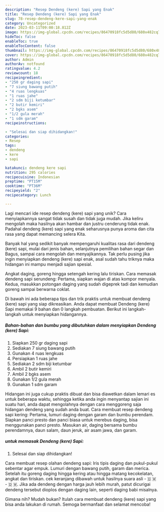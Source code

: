 ```yaml
---
description: "Resep Dendeng (kere) Sapi yang Enak"
title: "Resep Dendeng (kere) Sapi yang Enak"
slug: 78-resep-dendeng-kere-sapi-yang-enak
category: Uncategorized
date: 2023-03-11T09:00:18.812Z
image: https://img-global.cpcdn.com/recipes/86470918fc5d5d80/680x482cq70/dendeng-kere-sapi-foto-resep-utama.jpg
hideToc: false
enableToc: true
enableTocContent: false
thumbnail: https://img-global.cpcdn.com/recipes/86470918fc5d5d80/680x482cq70/dendeng-kere-sapi-foto-resep-utama.jpg
cover: https://img-global.cpcdn.com/recipes/86470918fc5d5d80/680x482cq70/dendeng-kere-sapi-foto-resep-utama.jpg
author: Admin
authorAv: notfound
ratingvalue: 4.2
reviewcount: 18
recipeingredient:
- "250 gr daging sapi"
- "7 siung bawang putih"
- "4 ruas lengkuas"
- "1 ruas jahe"
- "2 sdm biji ketumbar"
- "2 butir kemiri"
- "2 bgks asem"
- "1/2 gula merah"
- "1 sdm garam"
recipeinstructions:

- "Selesai dan siap dihidangkan!"
categories:
- Resep
tags:
- dendeng
- kere
- sapi

katakunci: dendeng kere sapi 
nutrition: 295 calories
recipecuisine: Indonesian
preptime: "PT15M"
cooktime: "PT36M"
recipeyield: "2"
recipecategory: Lunch

---
```





Lagi mencari ide resep dendeng (kere) sapi yang unik? Cara menyiapkannya sangat tidak susah dan tidak juga mudah. Jika keliru mengolah maka hasilnya akan hambar dan justru cenderung tidak enak. Padahal dendeng (kere) sapi yang enak seharusnya punya aroma dan cita rasa yang dapat memancing selera Kita.





Banyak hal yang sedikit banyak mempengaruhi kualitas rasa dari dendeng (kere) sapi, mulai dari jenis bahan, selanjutnya pemilihan bahan segar dan Bagus, sampai cara mengolah dan menyajikannya. Tak perlu pusing jika ingin menyiapkan dendeng (kere) sapi enak,      asal sudah tahu triknya maka hidangan ini mampu menjadi sajian spesial.














Angkat daging, goreng hingga setengah kering lalu tiriskan. Cara memasak dendeng sapi serundeng: Pertama, siapkan wajan di atas kompor menyala. Kedua, masukkan potongan daging yang sudah digeprek tadi dan kemudian goreng sampai berwarna coklat.






Di bawah ini ada beberapa tips dan trik praktis untuk membuat dendeng (kere) sapi yang siap dikreasikan. Anda dapat membuat Dendeng (kere) Sapi memakai 9 bahan dan 0 langkah pembuatan. Berikut ini langkah-langkah untuk menyiapkan hidangannya.

<!--inarticleads1-->

##### Bahan-bahan dan bumbu yang dibutuhkan dalam menyiapkan Dendeng (kere) Sapi:

1. Siapkan 250 gr daging sapi
1. Sediakan 7 siung bawang putih
1. Gunakan 4 ruas lengkuas
1. Persiapkan 1 ruas jahe
1. Sediakan 2 sdm biji ketumbar
1. Ambil 2 butir kemiri
1. Ambil 2 bgks asem
1. Gunakan 1/2 gula merah
1. Gunakan 1 sdm garam


Hidangan ini juga cukup praktis dibuat dan bisa diawetkan dalam lemari es untuk beberapa waktu, sehingga ketika anda ingin menyantap sajian ini suatu hari, anda dapat mengolahnya dengan cara menggoreng saja hidangan dendeng yang sudah anda buat. Cara membuat resep dendeng sapi kering: Pertama, lumuri daging dengan garam dan bumbu perendam. Siapkan panci presto dan panci biasa untuk merebus daging, bisa menggunakan panci presto. Masukan air, daging bersama bumbu perendamnya, daun salam, daun jeruk, air asam jawa, dan garam. 

<!--inarticleads2-->

#####  untuk memasak Dendeng (kere) Sapi:


1. Selesai dan siap dihidangkan!

Cara membuat resep olahan dendeng sapi: Iris tipis daging dan pukul-pukul sebentar agar empuk. Lumuri dengan bawang putih, garam dan merica. Setelah itu goreng daging hingga kering atau hingga matang kecokelatan, angkat dan tiriskan. cek keranjang dibawah untuk hasilnya suara asli - 🇩 🇼 - 🇩 🇼. Jika ada dendeng dengan harga jauh lebih murah, patut dicurigai dendeng tersebut dioplos dengan daging lain, seperti daging babi misalnya. 

Gimana nih? Mudah bukan? Itulah cara membuat dendeng (kere) sapi yang bisa anda lakukan di rumah. Semoga bermanfaat dan selamat mencoba!
